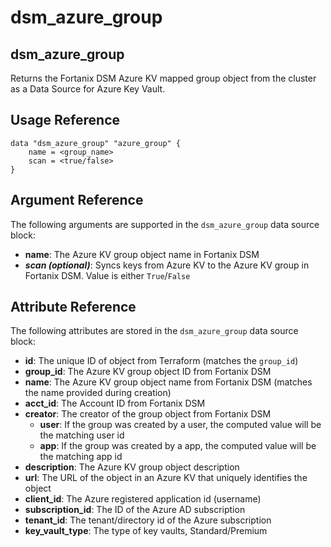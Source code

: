 # dsm\_azure\_group

## dsm\_azure\_group

Returns the Fortanix DSM Azure KV mapped group object from the cluster as a Data Source for Azure Key Vault.

## Usage Reference

```
data "dsm_azure_group" "azure_group" {
    name = <group_name>
    scan = <true/false>
}
```

## Argument Reference

The following arguments are supported in the `dsm_azure_group` data source block:

* **name**: The Azure KV group object name in Fortanix DSM
* _**scan (optional)**_: Syncs keys from Azure KV to the Azure KV group in Fortanix DSM. Value is either `True`/`False`

## Attribute Reference

The following attributes are stored in the `dsm_azure_group` data source block:

* **id**: The unique ID of object from Terraform (matches the `group_id`) 
* **group\_id**: The Azure KV group object ID from Fortanix DSM
* **name**: The Azure KV group object name from Fortanix DSM (matches the name provided during creation)
* **acct\_id**: The Account ID from Fortanix DSM
* **creator**: The creator of the group object from Fortanix DSM
  * **user**: If the group was created by a user, the computed value will be the matching user id
  * **app**: If the group was created by a app, the computed value will be the matching app id
* **description**: The Azure KV group object description
* **url**: The URL of the object in an Azure KV that uniquely identifies the object
* **client\_id**: The Azure registered application id (username)
*	**subscription\_id**: The ID of the Azure AD subscription
*	**tenant\_id**: The tenant/directory id of the Azure subscription
*	**key\_vault\_type**: The type of key vaults, Standard/Premium 
